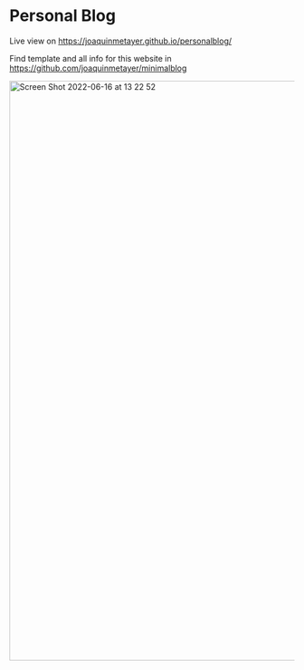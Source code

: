# Personal Blog

Live view on https://joaquinmetayer.github.io/personalblog/

Find template and all info for this website in https://github.com/joaquinmetayer/minimalblog

<img width="1023" alt="Screen Shot 2022-06-16 at 13 22 52" src="https://user-images.githubusercontent.com/83543601/174119111-56283353-1c16-4988-bad7-3783b7720d94.png">
